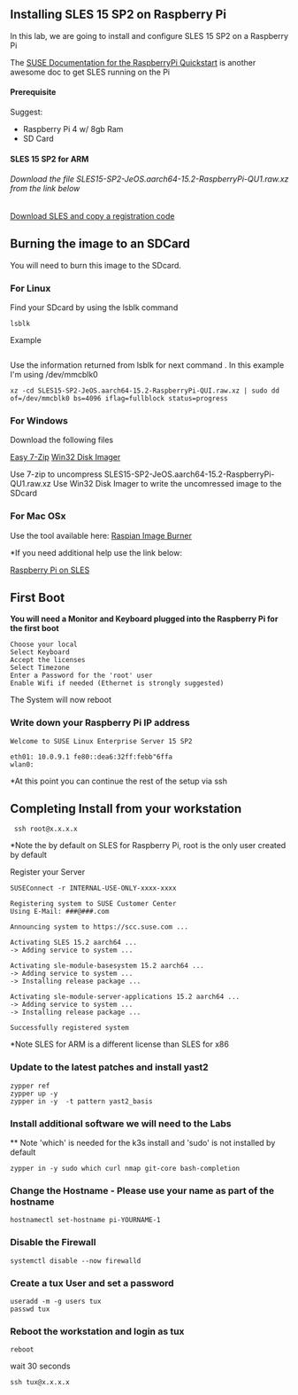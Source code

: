 ## Installing SLES 15 SP2 on Raspberry Pi

In this lab, we are going to install and configure SLES 15 SP2 on a Raspberry Pi

The <a href="https://documentation.suse.com/sles/15-SP2/single-html/SLES-rpi-quick/#sec-rpi-platform">SUSE Documentation for the RaspberryPi Quickstart</a> is another awesome doc to get SLES running on the Pi

#### Prerequisite
Suggest:
 - Raspberry Pi 4 w/ 8gb Ram
 - SD Card

#### SLES 15 SP2 for ARM

###### Download the file SLES15-SP2-JeOS.aarch64-15.2-RaspberryPi-QU1.raw.xz from the link below

<a href="https://scc.suse.com/admin/products/1936">Download SLES and copy a registration code</a>


## Burning the image to an SDCard

You will need to burn this image to the SDcard.

### For Linux

Find  your SDcard by using the lsblk command
```
lsblk
```

Example
```

```

Use the information returned from lsblk for next command . In this example I'm using /dev/mmcblk0

```
xz -cd SLES15-SP2-JeOS.aarch64-15.2-RaspberryPi-QUI.raw.xz | sudo dd of=/dev/mmcblk0 bs=4096 iflag=fullblock status=progress
```

### For Windows

Download the following files

<a href="http://www.e7z.org">Easy 7-Zip</a>
<a href="http://sourceforge.net/projects/win32diskimager/">Win32 Disk Imager</a>


Use 7-zip to uncompress SLES15-SP2-JeOS.aarch64-15.2-RaspberryPi-QU1.raw.xz
Use Win32 Disk Imager to write the uncomressed image to the SDcard

### For Mac OSx

Use the tool available here:
<a href="https://downloads.raspberrypi.org/imager/imager_1.4.dmg">Raspian Image Burner</a>


*If you need additional help use the link below:

<a href="https://documentation.suse.com/sles/15-SP2/html/SLES-rpi-quick/art-rpiquick.html">Raspberry Pi on SLES</a>

## First Boot

**You will need a Monitor and Keyboard plugged into the Raspberry Pi for the first boot**

    Choose your local
    Select Keyboard
    Accept the licenses
    Select Timezone
    Enter a Password for the 'root' user
    Enable Wifi if needed (Ethernet is strongly suggested)

The System will now reboot

### Write down your Raspberry Pi IP address


```
Welcome to SUSE Linux Enterprise Server 15 SP2

eth01: 10.0.9.1 fe80::dea6:32ff:febb"6ffa
wlan0:
```

*At this point you can continue the rest of the setup via ssh

## Completing Install from your workstation

     ssh root@x.x.x.x

*Note the by default on SLES for Raspberry Pi, root is the only user created by default

Register your Server
```
SUSEConnect -r INTERNAL-USE-ONLY-xxxx-xxxx
```
```
Registering system to SUSE Customer Center
Using E-Mail: ###@###.com

Announcing system to https://scc.suse.com ...

Activating SLES 15.2 aarch64 ...
-> Adding service to system ...

Activating sle-module-basesystem 15.2 aarch64 ...
-> Adding service to system ...
-> Installing release package ...

Activating sle-module-server-applications 15.2 aarch64 ...
-> Adding service to system ...
-> Installing release package ...

Successfully registered system
```

*Note SLES for ARM is a different license than SLES for x86



### Update to the latest patches and install yast2


    zypper ref
    zypper up -y
    zypper in -y  -t pattern yast2_basis


### Install additional software we will need to the Labs

** Note 'which' is needed for the k3s install and 'sudo' is not installed by default
```
zypper in -y sudo which curl nmap git-core bash-completion
```

### Change the Hostname - Please use your name as part of the hostname
```
hostnamectl set-hostname pi-YOURNAME-1
```
### Disable the Firewall
```
systemctl disable --now firewalld
```
### Create a tux User and set a password
```
useradd -m -g users tux
passwd tux
```
### Reboot the workstation and login as tux
```
reboot
```
wait 30 seconds
```
ssh tux@x.x.x.x
```
